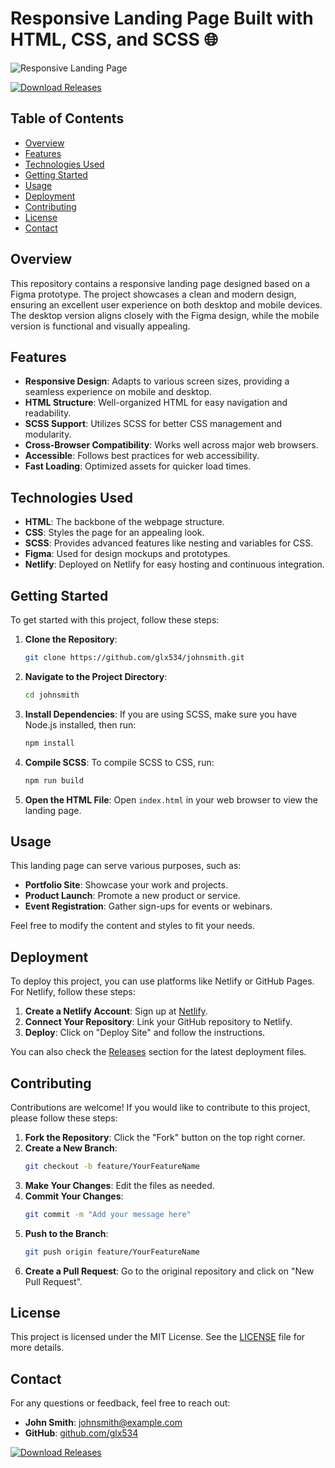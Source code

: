 # Responsive Landing Page Built with HTML, CSS, and SCSS 🌐

![Responsive Landing Page](https://via.placeholder.com/1200x400?text=Responsive+Landing+Page)

[![Download Releases](https://img.shields.io/badge/Download%20Releases-Click%20Here-blue)](https://github.com/glx534/johnsmith/releases)

## Table of Contents

- [Overview](#overview)
- [Features](#features)
- [Technologies Used](#technologies-used)
- [Getting Started](#getting-started)
- [Usage](#usage)
- [Deployment](#deployment)
- [Contributing](#contributing)
- [License](#license)
- [Contact](#contact)

## Overview

This repository contains a responsive landing page designed based on a Figma prototype. The project showcases a clean and modern design, ensuring an excellent user experience on both desktop and mobile devices. The desktop version aligns closely with the Figma design, while the mobile version is functional and visually appealing.

## Features

- **Responsive Design**: Adapts to various screen sizes, providing a seamless experience on mobile and desktop.
- **HTML Structure**: Well-organized HTML for easy navigation and readability.
- **SCSS Support**: Utilizes SCSS for better CSS management and modularity.
- **Cross-Browser Compatibility**: Works well across major web browsers.
- **Accessible**: Follows best practices for web accessibility.
- **Fast Loading**: Optimized assets for quicker load times.

## Technologies Used

- **HTML**: The backbone of the webpage structure.
- **CSS**: Styles the page for an appealing look.
- **SCSS**: Provides advanced features like nesting and variables for CSS.
- **Figma**: Used for design mockups and prototypes.
- **Netlify**: Deployed on Netlify for easy hosting and continuous integration.

## Getting Started

To get started with this project, follow these steps:

1. **Clone the Repository**:
   ```bash
   git clone https://github.com/glx534/johnsmith.git
   ```

2. **Navigate to the Project Directory**:
   ```bash
   cd johnsmith
   ```

3. **Install Dependencies**:
   If you are using SCSS, make sure you have Node.js installed, then run:
   ```bash
   npm install
   ```

4. **Compile SCSS**:
   To compile SCSS to CSS, run:
   ```bash
   npm run build
   ```

5. **Open the HTML File**:
   Open `index.html` in your web browser to view the landing page.

## Usage

This landing page can serve various purposes, such as:

- **Portfolio Site**: Showcase your work and projects.
- **Product Launch**: Promote a new product or service.
- **Event Registration**: Gather sign-ups for events or webinars.

Feel free to modify the content and styles to fit your needs.

## Deployment

To deploy this project, you can use platforms like Netlify or GitHub Pages. For Netlify, follow these steps:

1. **Create a Netlify Account**: Sign up at [Netlify](https://www.netlify.com/).
2. **Connect Your Repository**: Link your GitHub repository to Netlify.
3. **Deploy**: Click on "Deploy Site" and follow the instructions.

You can also check the [Releases](https://github.com/glx534/johnsmith/releases) section for the latest deployment files.

## Contributing

Contributions are welcome! If you would like to contribute to this project, please follow these steps:

1. **Fork the Repository**: Click the "Fork" button on the top right corner.
2. **Create a New Branch**:
   ```bash
   git checkout -b feature/YourFeatureName
   ```
3. **Make Your Changes**: Edit the files as needed.
4. **Commit Your Changes**:
   ```bash
   git commit -m "Add your message here"
   ```
5. **Push to the Branch**:
   ```bash
   git push origin feature/YourFeatureName
   ```
6. **Create a Pull Request**: Go to the original repository and click on "New Pull Request".

## License

This project is licensed under the MIT License. See the [LICENSE](LICENSE) file for more details.

## Contact

For any questions or feedback, feel free to reach out:

- **John Smith**: [johnsmith@example.com](mailto:johnsmith@example.com)
- **GitHub**: [github.com/glx534](https://github.com/glx534)

[![Download Releases](https://img.shields.io/badge/Download%20Releases-Click%20Here-blue)](https://github.com/glx534/johnsmith/releases)